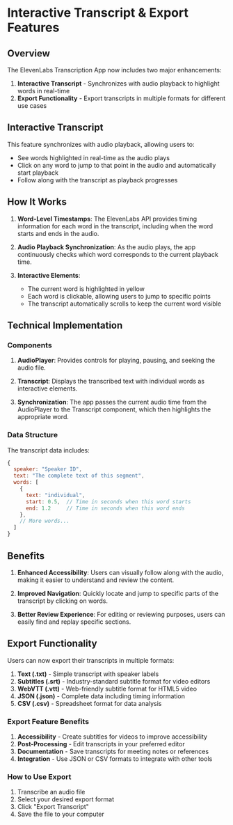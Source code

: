 # Interactive Transcript & Export Features

## Overview

The ElevenLabs Transcription App now includes two major enhancements:

1. **Interactive Transcript** - Synchronizes with audio playback to highlight words in real-time
2. **Export Functionality** - Export transcripts in multiple formats for different use cases

## Interactive Transcript

This feature synchronizes with audio playback, allowing users to:

- See words highlighted in real-time as the audio plays
- Click on any word to jump to that point in the audio and automatically start playback
- Follow along with the transcript as playback progresses

## How It Works

1. **Word-Level Timestamps**: The ElevenLabs API provides timing information for each word in the transcript, including when the word starts and ends in the audio.

2. **Audio Playback Synchronization**: As the audio plays, the app continuously checks which word corresponds to the current playback time.

3. **Interactive Elements**: 
   - The current word is highlighted in yellow
   - Each word is clickable, allowing users to jump to specific points
   - The transcript automatically scrolls to keep the current word visible

## Technical Implementation

### Components

1. **AudioPlayer**: Provides controls for playing, pausing, and seeking the audio file.

2. **Transcript**: Displays the transcribed text with individual words as interactive elements.

3. **Synchronization**: The app passes the current audio time from the AudioPlayer to the Transcript component, which then highlights the appropriate word.

### Data Structure

The transcript data includes:

```javascript
{
  speaker: "Speaker ID",
  text: "The complete text of this segment",
  words: [
    {
      text: "individual",
      start: 0.5,  // Time in seconds when this word starts
      end: 1.2     // Time in seconds when this word ends
    },
    // More words...
  ]
}
```

## Benefits

1. **Enhanced Accessibility**: Users can visually follow along with the audio, making it easier to understand and review the content.

2. **Improved Navigation**: Quickly locate and jump to specific parts of the transcript by clicking on words.

3. **Better Review Experience**: For editing or reviewing purposes, users can easily find and replay specific sections.

## Export Functionality

Users can now export their transcripts in multiple formats:

1. **Text (.txt)** - Simple transcript with speaker labels
2. **Subtitles (.srt)** - Industry-standard subtitle format for video editors
3. **WebVTT (.vtt)** - Web-friendly subtitle format for HTML5 video
4. **JSON (.json)** - Complete data including timing information
5. **CSV (.csv)** - Spreadsheet format for data analysis

### Export Feature Benefits

1. **Accessibility** - Create subtitles for videos to improve accessibility
2. **Post-Processing** - Edit transcripts in your preferred editor
3. **Documentation** - Save transcripts for meeting notes or references
4. **Integration** - Use JSON or CSV formats to integrate with other tools

### How to Use Export

1. Transcribe an audio file
2. Select your desired export format
3. Click "Export Transcript"
4. Save the file to your computer
